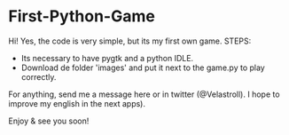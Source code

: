 # First-Python-Game

Hi!
Yes, the code is very simple, but its my first own game.
STEPS:
- Its necessary to have pygtk and a python IDLE.
- Download de folder 'images' and put it next to the game.py to play correctly.

For anything, send me a message here or in twitter (@Velastroll). I hope to improve my english in the next apps).

Enjoy & see you soon!
